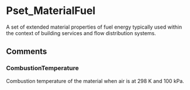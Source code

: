 # Pset_MaterialFuel

A set of extended material properties of fuel energy typically used within the context of building services and flow distribution systems.<!-- end of definition -->


## Comments

### CombustionTemperature

Combustion temperature of the material when air is at 298 K and 100 kPa.

